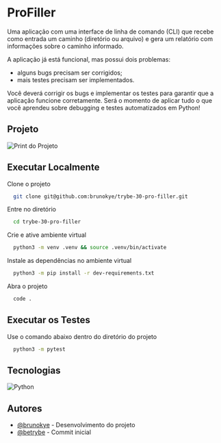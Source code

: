 # ProFiller

Uma aplicação com uma interface de linha de comando (CLI) que recebe como entrada um caminho (diretório ou arquivo) e gera um relatório com informações sobre o caminho informado.

A aplicação já está funcional, mas possui dois problemas:

- alguns bugs precisam ser corrigidos;
- mais testes precisam ser implementados.

Você deverá corrigir os bugs e implementar os testes para garantir que a aplicação funcione corretamente. Será o momento de aplicar tudo o que você aprendeu sobre debugging e testes automatizados em Python!

## Projeto

![Print do Projeto](https://i.imgur.com/EuC1BbS.png)

## Executar Localmente

Clone o projeto 

```bash
  git clone git@github.com:brunokye/trybe-30-pro-filler.git
```

Entre no diretório

```bash
  cd trybe-30-pro-filler
```

Crie e ative ambiente virtual

```bash
  python3 -m venv .venv && source .venv/bin/activate
```

Instale as dependências no ambiente virtual

```bash
  python3 -m pip install -r dev-requirements.txt
```

Abra o projeto

```bash
  code .
```

## Executar os Testes

Use o comando abaixo dentro do diretório do projeto

```bash
  python3 -m pytest
```

## Tecnologias

![Python](https://img.shields.io/badge/python-3670A0?style=for-the-badge&logo=python&logoColor=ffdd54)

## Autores

- [@brunokye](https://github.com/brunokye) - Desenvolvimento do projeto
- [@betrybe](https://github.com/betrybe) - Commit inicial
